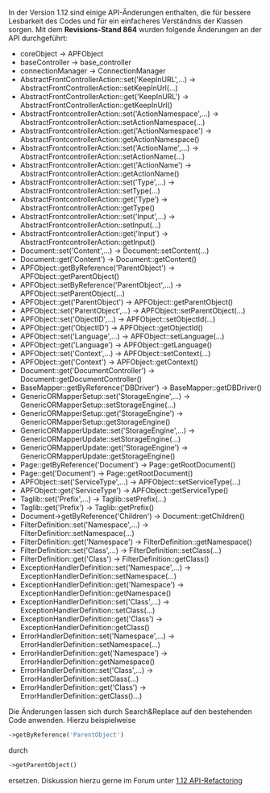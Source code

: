 In der Version 1.12 sind einige API-Änderungen enthalten, die für
bessere Lesbarkeit des Codes und für ein einfacheres Verständnis der
Klassen sorgen. Mit dem **Revisions-Stand 864** wurden folgende
Änderungen an der API durchgeführt:

-   coreObject -&gt; APFObject
-   baseController -&gt; base_controller
-   connectionManager -&gt; ConnectionManager
-   AbstractFrontControllerAction::set('KeepInURL',...) -&gt;
    AbstractFrontControllerAction::setKeepInUrl(...)
-   AbstractFrontControllerAction::get('KeepInURL') -&gt;
    AbstractFrontControllerAction::getKeepInUrl()
-   AbstractFrontcontrollerAction::set('ActionNamespace',...) -&gt;
    AbstractFrontcontrollerAction::setActionNamespace(...)
-   AbstractFrontcontrollerAction::get('ActionNamespace') -&gt;
    AbstractFrontcontrollerAction::getActionNamespace()
-   AbstractFrontcontrollerAction::set('ActionName',...) -&gt;
    AbstractFrontcontrollerAction::setActionName(...)
-   AbstractFrontcontrollerAction::get('ActionName') -&gt;
    AbstractFrontcontrollerAction::getActionName()
-   AbstractFrontcontrollerAction::set('Type',...) -&gt;
    AbstractFrontcontrollerAction::setType(...)
-   AbstractFrontcontrollerAction::get('Type') -&gt;
    AbstractFrontcontrollerAction::getType()
-   AbstractFrontcontrollerAction::set('Input',...) -&gt;
    AbstractFrontcontrollerAction::setInput(...)
-   AbstractFrontcontrollerAction::get('Input') -&gt;
    AbstractFrontcontrollerAction::getInput()
-   Document::set('Content',...) -&gt; Document::setContent(...)
-   Document::get('Content') -&gt; Document::getContent()
-   APFObject::getByReference('ParentObject') -&gt;
    APFObject::getParentObject()
-   APFObject::setByReference('ParentObject',...) -&gt;
    APFObject::setParentObject(...)
-   APFObject::get('ParentObject') -&gt; APFObject::getParentObject()
-   APFObject::set('ParentObject',...) -&gt;
    APFObject::setParentObject(...)
-   APFObject::set('ObjectID',...) -&gt; APFObject::setObjectId(...)
-   APFObject::get('ObjectID') -&gt; APFObject::getObjectId()
-   APFObject::set('Language',...) -&gt; APFObject::setLanguage(...)
-   APFObject::get('Language') -&gt; APFObject::getLanguage()
-   APFObject::set('Context',...) -&gt; APFObject::setContext(...)
-   APFObject::get('Context') -&gt; APFObject::getContext()
-   Document::get('DocumentController') -&gt;
    Document::getDocumentController()
-   BaseMapper::getByReference('DBDriver') -&gt;
    BaseMapper::getDBDriver()
-   GenericORMapperSetup::set('StorageEngine',...) -&gt;
    GenericORMapperSetup::setStorageEngine(...)
-   GenericORMapperSetup::get('StorageEngine') -&gt;
    GenericORMapperSetup::getStorageEngine()
-   GenericORMapperUpdate::set('StorageEngine',...) -&gt;
    GenericORMapperUpdate::setStorageEngine(...)
-   GenericORMapperUpdate::get('StorageEngine') -&gt;
    GenericORMapperUpdate::getStorageEngine()
-   Page::getByReference('Document') -&gt; Page::getRootDocument()
-   Page::get('Document') -&gt; Page::getRootDocument()
-   APFObject::set('ServiceType',...) -&gt;
    APFObject::setServiceType(...)
-   APFObject::get('ServiceType') -&gt; APFObject::getServiceType()
-   Taglib::set('Prefix',...) -&gt; Taglib::setPrefix(...)
-   Taglib::get('Prefix') -&gt; Taglib::getPrefix()
-   Document-&gt;getByReference('Children') -&gt;
    Document::getChildren()
-   FilterDefinition::set('Namespace',...) -&gt;
    FilterDefinition::setNamespace(...)
-   FilterDefinition::get('Namespace') -&gt;
    FilterDefinition::getNamespace()
-   FilterDefinition::set('Class',...) -&gt;
    FilterDefinition::setClass(...)
-   FilterDefinition::get('Class') -&gt; FilterDefinition::getClass()
-   ExceptionHandlerDefinition::set('Namespace',...) -&gt;
    ExceptionHandlerDefinition::setNamespace(...)
-   ExceptionHandlerDefinition::get('Namespace') -&gt;
    ExceptionHandlerDefinition::getNamespace()
-   ExceptionHandlerDefinition::set('Class',...) -&gt;
    ExceptionHandlerDefinition::setClass(...)
-   ExceptionHandlerDefinition::get('Class') -&gt;
    ExceptionHandlerDefinition::getClass()
-   ErrorHandlerDefinition::set('Namespace',...) -&gt;
    ErrorHandlerDefinition::setNamespace(...)
-   ErrorHandlerDefinition::get('Namespace') -&gt;
    ErrorHandlerDefinition::getNamespace()
-   ErrorHandlerDefinition::set('Class',...) -&gt;
    ErrorHandlerDefinition::setClass(...)
-   ErrorHandlerDefinition::get('Class') -&gt;
    ErrorHandlerDefinition::getClass()...)

Die Änderungen lassen sich durch Search&Replace auf den bestehenden Code
anwenden. Hierzu beispielweise

``` php
->getByReference('ParentObject')
```

durch

``` php
->getParentObject()
```

ersetzen. Diskussion hierzu gerne im Forum unter [1.12
API-Refactoring](http://forum.adventure-php-framework.org/de/viewtopic.php?f=10&t=285)